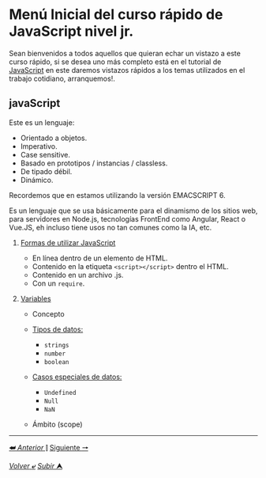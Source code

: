 # Menú Inicial del curso rápido de JavaScript nivel jr.

Sean bienvenidos a todos aquellos que quieran echar un vistazo a este curso rápido, si se desea uno más completo está en el tutorial de [JavaScript](/JavaScript/README.md "Se abre en la misma pestaña. Tutorial más extenso") en este daremos vistazos rápidos a los temas utilizados en el trabajo cotidiano, arranquemos!.

## **javaScript**

Este es un lenguaje:

  * Orientado a objetos.
  * Imperativo.
  * Case sensitive.
  * Basado en prototipos / instancias / classless.
  * De tipado débil.
  * Dinámico.

Recordemos que en estamos utilizando la versión EMACSCRIPT 6.

Es un lenguaje que se usa básicamente para el dinamismo de los sitios web, para servidores en Node.js, tecnologías FrontEnd como Angular, React o Vue.JS, eh incluso tiene usos no tan comunes como la IA, etc.

1. [Formas de utilizar JavaScript](/JavaScriptJuniorDa/001utilizarJavaScript.md)

    - En línea dentro de un elemento de HTML.
    - Contenido en la etiqueta `<script></script>` dentro el HTML.
    - Contenido en un archivo .js.
    - Con un `require`.

2. [Variables](/JavaScriptJuniorDa/02variables.md)

    - Concepto
    
    - [Tipos de datos:](/JavaScriptJuniorDa/002tiposDeDatos.md)
        + `strings`
        + `number`
        + `boolean`
    
    - [Casos especiales de datos:](/JavaScriptJuniorDa/002.1casosEspeciales.md)
        + `Undefined`
        + `Null`
        + `NaN`
    
    - Ámbito (scope)


---

[**&#11176;** *Anterior* &#11007;](/README.md "Menú Inicial") 
[Siguiente **&#129042;**](/JavaScriptJuniorDa/001utilizarJavaScript.md "Formas de utilizar JavaScript")

[*Volver* **&ldca;**](/README.md "Regresar a página Principal") 
[*Subir* **&#11165;**](# "Ir al título")